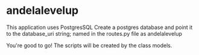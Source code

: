 # andelalevelup

This application uses PostgresSQL
Create a postgres database and point it to the database_uri string; named in the routes.py file as andelalevelup

You're good to go! The scripts will be created by the class models.
